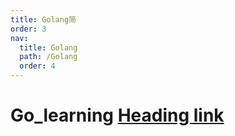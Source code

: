 ```yaml
---
title: Golang简
order: 3
nav:
  title: Golang
  path: /Golang
  order: 4
---
```


# Go_learning [Heading link](https://github.com/Hunter-Shen-N/go_lesson.git 'Heading link')
